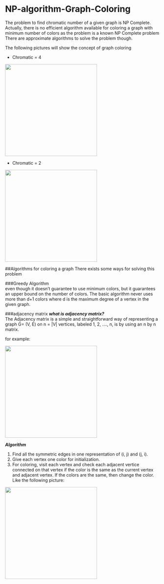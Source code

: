 # NP-algorithm-Graph-Coloring
The problem to find chromatic number of a given graph is NP Complete.  
Actually, there is no efficient algorithm available for coloring a graph with 
minimum number of colors as the problem is a known NP Complete problem
There are approximate algorithms to solve the problem though.

The following pictures will show the concept of graph coloring

 * Chromatic = 4
<img src="https://miro.medium.com/max/1400/1*RepNCTGsjs0SxeVPSzjguA.png" width="300">

 * Chromatic = 2
<img src="https://miro.medium.com/max/1400/1*CypxIsqimS2lSje756LaYQ.png" width="300">
 


##Algorithms for coloring a graph
There exists some ways for solving this problem  

###Greedy Algorithm  
even though it doesn’t guarantee to use minimum colors,
but it guarantees an upper bound on the number of colors. 
The basic algorithm never uses more than d+1 colors where d
is the maximum degree of a vertex in the given graph.

###adjacency matrix
***what is adjacency matrix?***  
The Adjacency matrix is a simple and straightforward
way of representing a graph G= (V, E) on n = |V| vertices,
labeled 1, 2, …., n, is by using an n by n matrix.

for example:

<img src="https://miro.medium.com/max/1400/1*NrZ7eQOxHxD5B2Li4Di7AQ.jpeg" width="300">  

***Algorithm***
1. Find all the symmetric edges in one representation of (i, j) and (j, i).
2. Give each vertex one color for initialization.
3. For coloring, visit each vertex and check each adjacent vertice connected 
on that vertex if the color is the same as the current vertex and adjacent 
vertex. If the colors are the same, then change the color.
Like the following picture:
<img src="https://miro.medium.com/max/1400/1*E8XiagfQoD1_Kb2d-bTPSA.jpeg" width="300">  


<!-- https://antiguadominic.medium.com/graph-coloring-adjacency-matrix-discrete-math-problem-8bf98295e0d0 -->